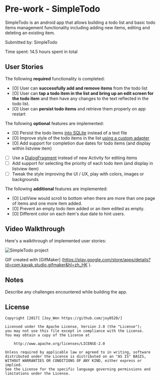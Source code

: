 # Pre-work - SimpleTodo

SimpleTodo is an android app that allows building a todo list and basic todo items management functionality including adding new items, editing and deleting an existing item.

Submitted by: SimpleTodo

Time spent: 14.5 hours spent in total

## User Stories

The following **required** functionality is completed:

* [O] User can **successfully add and remove items** from the todo list
* [O] User can **tap a todo item in the list and bring up an edit screen for the todo item** and then have any changes to the text reflected in the todo list.
* [O] User can **persist todo items** and retrieve them properly on app restart

The following **optional** features are implemented:

* [O] Persist the todo items [into SQLite](http://guides.codepath.com/android/Persisting-Data-to-the-Device#sqlite) instead of a text file
* [O] Improve style of the todo items in the list [using a custom adapter](http://guides.codepath.com/android/Using-an-ArrayAdapter-with-ListView)
* [O] Add support for completion due dates for todo items (and display within listview item)
* [ ] Use a [DialogFragment](http://guides.codepath.com/android/Using-DialogFragment) instead of new Activity for editing items
* [ ] Add support for selecting the priority of each todo item (and display in listview item)
* [ ] Tweak the style improving the UI / UX, play with colors, images or backgrounds

The following **additional** features are implemented:

* [O] ListView would scroll to bottom when there are more than one page of items and one more item added.
* [O] Prevent an empty todo item added or an item edited as empty.
* [O] Different color on each item's due date to hint users.

## Video Walkthrough 

Here's a walkthrough of implemented user stories:

<img src='http://i.imgur.com/Y4mjPOf.gif' title='SimpleTodo project'/>

GIF created with [GifMaker] (https://play.google.com/store/apps/details?id=com.kayak.studio.gifmaker&hl=zh_HK ).

## Notes

Describe any challenges encountered while building the app.

## License

    Copyright [2017] [Joy_Wen https://github.com/joy0520/]

    Licensed under the Apache License, Version 2.0 (the "License");
    you may not use this file except in compliance with the License.
    You may obtain a copy of the License at

        http://www.apache.org/licenses/LICENSE-2.0

    Unless required by applicable law or agreed to in writing, software
    distributed under the License is distributed on an "AS IS" BASIS,
    WITHOUT WARRANTIES OR CONDITIONS OF ANY KIND, either express or implied.
    See the License for the specific language governing permissions and
    limitations under the License.